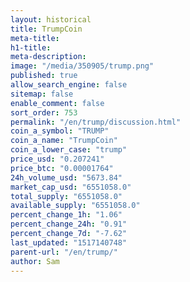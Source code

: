 ```yaml
---
layout: historical
title: TrumpCoin
meta-title: 
h1-title: 
meta-description: 
image: "/media/350905/trump.png"
published: true
allow_search_engine: false
sitemap: false
enable_comment: false
sort_order: 753
permalink: "/en/trump/discussion.html"
coin_a_symbol: "TRUMP"
coin_a_name: "TrumpCoin"
coin_a_lower_case: "trump"
price_usd: "0.207241"
price_btc: "0.00001764"
24h_volume_usd: "5673.84"
market_cap_usd: "6551058.0"
total_supply: "6551058.0"
available_supply: "6551058.0"
percent_change_1h: "1.06"
percent_change_24h: "0.91"
percent_change_7d: "-7.62"
last_updated: "1517140748"
parent-url: "/en/trump/"
author: Sam
---
```


